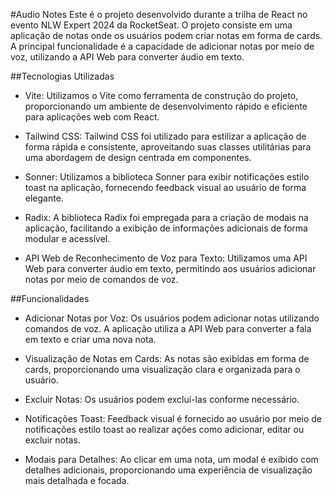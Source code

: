  #Audio Notes
Este é o projeto desenvolvido durante a trilha de React no evento NLW Expert 2024 da RocketSeat. O projeto consiste em uma aplicação de notas onde os usuários podem criar notas em forma de cards. A principal funcionalidade é a capacidade de adicionar notas por meio de voz, utilizando a API Web para converter áudio em texto.

##Tecnologias Utilizadas

- Vite: Utilizamos o Vite como ferramenta de construção do projeto, proporcionando um ambiente de desenvolvimento rápido e eficiente para aplicações web com React.

- Tailwind CSS: Tailwind CSS foi utilizado para estilizar a aplicação de forma rápida e consistente, aproveitando suas classes utilitárias para uma abordagem de design centrada em componentes.

- Sonner: Utilizamos a biblioteca Sonner para exibir notificações estilo toast na aplicação, fornecendo feedback visual ao usuário de forma elegante.

- Radix: A biblioteca Radix foi empregada para a criação de modais na aplicação, facilitando a exibição de informações adicionais de forma modular e acessível.
- API Web de Reconhecimento de Voz para Texto: Utilizamos uma API Web para converter áudio em texto, permitindo aos usuários adicionar notas por meio de comandos de voz.


##Funcionalidades

- Adicionar Notas por Voz: Os usuários podem adicionar notas utilizando comandos de voz. A aplicação utiliza a API Web para converter a fala em texto e criar uma nova nota.

- Visualização de Notas em Cards: As notas são exibidas em forma de cards, proporcionando uma visualização clara e organizada para o usuário.

- Excluir Notas: Os usuários podem excluí-las conforme necessário.

- Notificações Toast: Feedback visual é fornecido ao usuário por meio de notificações estilo toast ao realizar ações como adicionar, editar ou excluir notas.

- Modais para Detalhes: Ao clicar em uma nota, um modal é exibido com detalhes adicionais, proporcionando uma experiência de visualização mais detalhada e focada.
